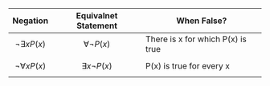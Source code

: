 | Negation | Equivalnet Statement | When False? |
| --- | --- | --- |
| $$\neg \exists xP(x)$$ | $$\forall \neg P(x)$$ | There is x for which P(x) is true |
| $$\neg \forall xP(x)$$ | $$\exists x\neg P(x)$$ | P(x) is true for every x |


